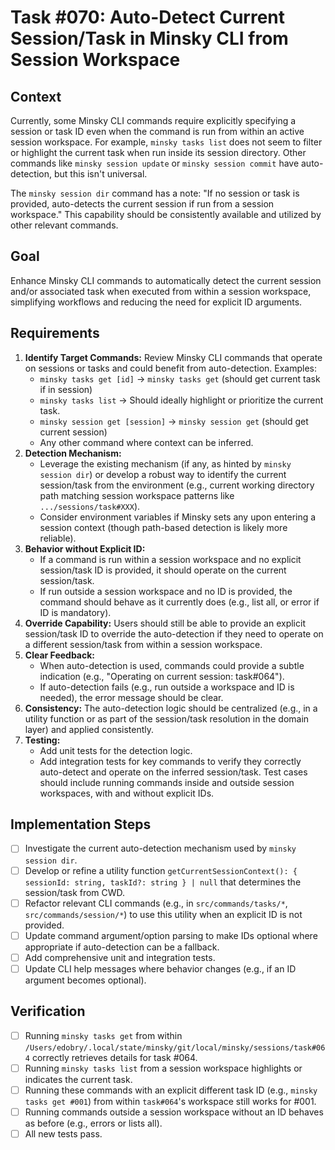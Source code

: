 # Task #070: Auto-Detect Current Session/Task in Minsky CLI from Session Workspace

## Context

Currently, some Minsky CLI commands require explicitly specifying a session or task ID even when the command is run from within an active session workspace. For example, `minsky tasks list` does not seem to filter or highlight the current task when run inside its session directory. Other commands like `minsky session update` or `minsky session commit` have auto-detection, but this isn't universal.

The `minsky session dir` command has a note: "If no session or task is provided, auto-detects the current session if run from a session workspace." This capability should be consistently available and utilized by other relevant commands.

## Goal

Enhance Minsky CLI commands to automatically detect the current session and/or associated task when executed from within a session workspace, simplifying workflows and reducing the need for explicit ID arguments.

## Requirements

1.  **Identify Target Commands:** Review Minsky CLI commands that operate on sessions or tasks and could benefit from auto-detection. Examples:
    - `minsky tasks get [id]` -> `minsky tasks get` (should get current task if in session)
    - `minsky tasks list` -> Should ideally highlight or prioritize the current task.
    - `minsky session get [session]` -> `minsky session get` (should get current session)
    - Any other command where context can be inferred.
2.  **Detection Mechanism:**
    - Leverage the existing mechanism (if any, as hinted by `minsky session dir`) or develop a robust way to identify the current session/task from the environment (e.g., current working directory path matching session workspace patterns like `.../sessions/task#XXX`).
    - Consider environment variables if Minsky sets any upon entering a session context (though path-based detection is likely more reliable).
3.  **Behavior without Explicit ID:**
    - If a command is run within a session workspace and no explicit session/task ID is provided, it should operate on the current session/task.
    - If run outside a session workspace and no ID is provided, the command should behave as it currently does (e.g., list all, or error if ID is mandatory).
4.  **Override Capability:** Users should still be able to provide an explicit session/task ID to override the auto-detection if they need to operate on a different session/task from within a session workspace.
5.  **Clear Feedback:**
    - When auto-detection is used, commands could provide a subtle indication (e.g., "Operating on current session: task#064").
    - If auto-detection fails (e.g., run outside a workspace and ID is needed), the error message should be clear.
6.  **Consistency:** The auto-detection logic should be centralized (e.g., in a utility function or as part of the session/task resolution in the domain layer) and applied consistently.
7.  **Testing:**
    - Add unit tests for the detection logic.
    - Add integration tests for key commands to verify they correctly auto-detect and operate on the inferred session/task. Test cases should include running commands inside and outside session workspaces, with and without explicit IDs.

## Implementation Steps

- [ ] Investigate the current auto-detection mechanism used by `minsky session dir`.
- [ ] Develop or refine a utility function `getCurrentSessionContext(): { sessionId: string, taskId?: string } | null` that determines the session/task from CWD.
- [ ] Refactor relevant CLI commands (e.g., in `src/commands/tasks/*`, `src/commands/session/*`) to use this utility when an explicit ID is not provided.
- [ ] Update command argument/option parsing to make IDs optional where appropriate if auto-detection can be a fallback.
- [ ] Add comprehensive unit and integration tests.
- [ ] Update CLI help messages where behavior changes (e.g., if an ID argument becomes optional).

## Verification

- [ ] Running `minsky tasks get` from within `/Users/edobry/.local/state/minsky/git/local/minsky/sessions/task#064` correctly retrieves details for task #064.
- [ ] Running `minsky tasks list` from a session workspace highlights or indicates the current task.
- [ ] Running these commands with an explicit different task ID (e.g., `minsky tasks get #001`) from within `task#064`'s workspace still works for #001.
- [ ] Running commands outside a session workspace without an ID behaves as before (e.g., errors or lists all).
- [ ] All new tests pass.
